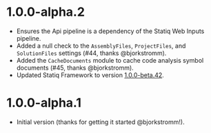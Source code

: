 # 1.0.0-alpha.2

- Ensures the Api pipeline is a dependency of the Statiq Web Inputs pipeline.
- Added a null check to the `AssemblyFiles`, `ProjectFiles`, and `SolutionFiles` settings (#44, thanks @bjorkstromm).
- Added the `CacheDocuments` module to cache code analysis symbol documents (#45, thanks @bjorkstromm).
- Updated Statiq Framework to version [1.0.0-beta.42](https://github.com/statiqdev/Statiq.Framework/releases/tag/v1.0.0-beta.42).

# 1.0.0-alpha.1

- Initial version (thanks for getting it started @bjorkstromm!).
